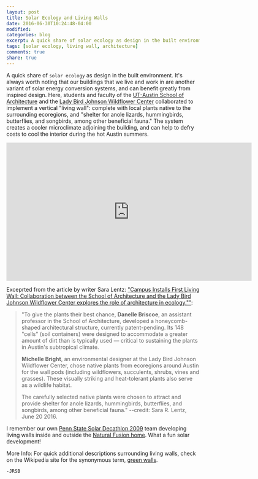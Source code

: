 ```yaml
---
layout: post
title: Solar Ecology and Living Walls
date: 2016-06-30T10:24:48-04:00
modified:
categories: blog
excerpt: A quick share of solar ecology as design in the built environment. It's always worth noting that our buildings that we live and work in are another variant of solar energy conversion systems, and can benefit greatly from inspired design. Here, students and faculty of the UT-Austin School of Architecture and the Lady Bird Johnson Wildflower Center collaborated to implement a vertical "living wall".
tags: [solar ecology, living wall, architecture]
comments: true
share: true
---
```


A quick share of `solar ecology` as design in the built environment. It's always worth noting that our buildings that we live and work in are another variant of solar energy conversion systems, and can benefit greatly from inspired design. Here, students and faculty of the [UT-Austin School of Architecture](http://soa.utexas.edu/) and the [Lady Bird Johnson Wildflower Center](http://www.wildflower.org/) collaborated to implement a vertical "living wall": complete with local plants native to the surrounding ecoregions, and "shelter for anole lizards, hummingbirds, butterflies, and songbirds, among other beneficial fauna." The system creates a cooler microclimate adjoining the building, and can help to defry costs to cool the interior during the hot Austin summers.

<iframe src="https://player.vimeo.com/video/171415202" width="640" height="360" frameborder="0" webkitallowfullscreen mozallowfullscreen allowfullscreen>
</iframe>

Exceprted from the article by writer Sara Lentz: ["Campus Installs First Living Wall: Collaboration between the School of Architecture and the Lady Bird Johnson Wildflower Center explores the role of architecture in ecology.""](http://news.utexas.edu/2016/06/20/campus-installs-first-living-wall?utm_source=facebook&utm_medium=referral&utm_campaign=UTAustinSocial):

> "To give the plants their best chance, **Danelle Briscoe**, an assistant professor in the School of Architecture, developed a honeycomb-shaped architectural structure, currently patent-pending. Its 148 "cells" (soil containers) were designed to accommodate a greater amount of dirt than is typically used — critical to sustaining the plants in Austin's subtropical climate.
> 
> **Michelle Bright**, an environmental designer at the Lady Bird Johnson Wildflower Center, chose native plants from ecoregions around Austin for the wall pods (including wildflowers, succulents, shrubs, vines and grasses). These visually striking and heat-tolerant plants also serve as a wildlife habitat.
> 
> The carefully selected native plants were chosen to attract and provide shelter for anole lizards, hummingbirds, butterflies, and songbirds, among other beneficial fauna."  --credit: Sara R. Lentz, June 20 2016. 


I remember our own [Penn State Solar Decathlon 2009](http://www.solardecathlon.gov/past/2009/team_penn.html) team developing living walls inside and outside the [Natural Fusion home](http://inhabitat.com/natural-fusion-penn-states-solar-decathlon-house/). What a fun solar development! 

More Info: For quick additional descriptions surrounding living walls, check on the Wikipedia site for the synonymous term, [green walls](https://en.wikipedia.org/wiki/Green_wall).

`-JRSB`